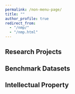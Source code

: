 ```yaml
---
permalink: /non-menu-page/
title: ""
author_profile: true
redirect_from: 
  - "/nmp/"
  - "/nmp.html"
---
```


## Research Projects

## Benchmark Datasets

## Intellectual Property
